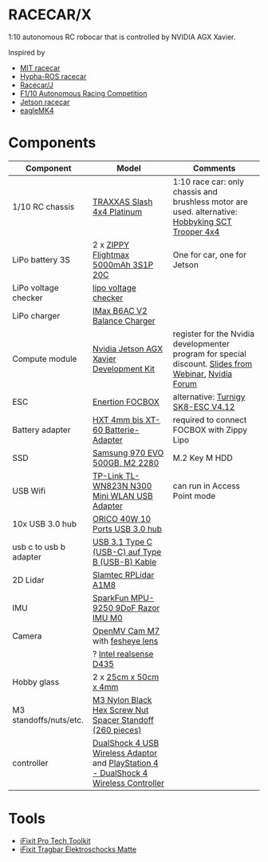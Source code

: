 # RACECAR/X
1:10 autonomous RC robocar that is controlled by NVIDIA AGX Xavier.

Inspired by
* [MIT racecar](https://mit-racecar.github.io/)
* [Hypha-ROS racecar](https://github.com/Hypha-ROS/hypharos_racecar)
* [Racecar/J](https://racecarj.com/)
* [F1/10 Autonomous Racing Competition](http://f1tenth.org/)
* [Jetson racecar](https://www.jetsonhacks.com/category/robotics/jetson-racecar/)
* [eagleMK4](https://github.com/r7vme/eagleMK4)


# Components

| Component | Model | Comments |
| --------- | ----- | -------- |
| 1/10 RC chassis | [TRAXXAS Slash 4x4 Platinum](http://mobil.rc-race-shop.de/item/5452583638303452)  | 1:10 race car: only chassis and brushless motor are used. alternative:  [Hobbyking SCT Trooper 4x4](https://hobbyking.com/en_us/trooper-pro-4x4-1-10-brushless-sct-arr.html) |
| LiPo battery 3S | 2 x [ZIPPY Flightmax 5000mAh 3S1P 20C](https://hobbyking.com/en_us/zippy-flightmax-5000mah-3s1p-20c.html) | One for car, one for Jetson |
| LiPo voltage checker | [lipo voltage checker](https://hobbyking.com/en_us/hobbykingtm-lipo-voltage-checker-2s-8s.html) | |
| LiPo charger | [IMax B6AC V2 Balance Charger](https://www.amazon.de/VINGO®ORIGINAL-Netzteil-Batterie-Balance-Ladegerät/dp/B01AXVI6YW/ref=sr_1_1?ie=UTF8&qid=1540673676&sr=8-1&keywords=IMAX+Balance+Charger) | |
| Compute module  | [Nvidia Jetson AGX Xavier Development Kit](https://developer.nvidia.com/embedded/buy/jetson-xavier-devkit) | register for the Nvidia developmenter program for special discount. [Slides from Webinar](https://github.com/dusty-nv/jetson-presentations/raw/master/20181004_Jetson_AGX_Xavier_New_Era_Autonomous_Machines.pdf), [Nvidia Forum](https://devtalk.nvidia.com/default/topic/1039020/jetson-agx-xavier/links-to-jetson-xavier-resources-amp-wiki/)|
| ESC | [Enertion FOCBOX](https://electricboardsolutions.com/products/enertion-focbox)| alternative: [Turnigy SK8-ESC V4.12](https://hobbyking.com/de_de/turnigy-sk8-esc-v4-12-for-electric-skateboard-conversion-w-bec.html)|
| Battery adapter | [HXT 4mm bis XT-60 Batterie-Adapter](https://hobbyking.com/de_de/hxt-4mm-to-xt-60-battery-adapter-2pcs-bag.html) | required to connect FOCBOX with Zippy Lipo |
| SSD |  [Samsung 970 EVO 500GB, M2 2280](https://www.mindfactory.de/product_info.php/500GB-Samsung-970-Evo-M-2-2280-NVMe-PCIe-3-0-x4-32Gb-s-3D-NAND-TLC--MZ-_1246504.html)|  M.2 Key M HDD|
| USB Wifi | [TP-Link TL-WN823N N300 Mini WLAN USB Adapter](https://www.amazon.de/gp/product/B0088TKTY2) | can run in Access Point mode|
| 10x USB 3.0 hub | [ORICO 40W 10 Ports USB 3.0 hub](https://www.amazon.de/gp/product/B075QZ88DM) | |
| usb c to usb b adapter | [USB 3.1 Type C (USB-C) auf Type B (USB-B) Kable](https://www.amazon.de/gp/product/B00UXKTJE0) | |
| 2D Lidar | [Slamtec RPLidar A1M8](https://www.exp-tech.de/sensoren/entfernungnaeherung/8946/rplidar-a1m8-360-degree-laser-scanner-kit-12m) | |
| IMU | [SparkFun MPU-9250 9DoF Razor IMU M0](https://eckstein-shop.de/SparkFun-9DoF-Razor-IMU-M0-MPU-9250) | |
| Camera | [OpenMV Cam M7](https://www.mybotshop.de/OpenMV-Cam-M7) with [fesheye lens](https://www.mybotshop.de/OpenMV-Kameraobjektiv-Ultra-Wide-Angle-Objektiv)| |
| | ? [Intel realsense D435](https://www.voelkner.de/products/1102651/Intel-RealSense-Depth-Camera-D435-Full-HD-Webcam-1920-x-1080-Pixel-Klemm-Halterung-Standfuss.html?ref=19&utm_source=idealo&utm_medium=CPC&utm_campaign=D748271) | |
| Hobby glass | 2 x [25cm x 50cm x 4mm](https://www.hornbach.de/shop/Hobbyglas-4x250x500-mm-Glatt-klar/1477845/artikel.html?WT.mc_ag=41053541180&gclid=EAIaIQobChMImYKWxoXb3gIV67DtCh0h6gKkEAQYASABEgITS_D_BwE&WT.srch=1&WT.mc_id=DE_P_BS_AW_766103971) | |
| M3 standoffs/nuts/etc. | [M3 Nylon Black Hex Screw Nut Spacer Standoff (260 pieces)](https://www.amazon.de/gp/product/B01MFF5XIC) | |
| controller | [DualShock 4 USB Wireless Adaptor](https://www.amazon.de/gp/product/B01KHFIO82) and [PlayStation 4 - DualShock 4 Wireless Controller](https://www.amazon.de/gp/product/B01GVQUX3U)| |


# Tools
* [iFixit Pro Tech Toolkit](https://www.amazon.de/gp/product/B01GF0KV6G)
* [iFixit Tragbar Elektroschocks Matte](https://www.amazon.de/gp/product/B01BLPBOS4)



